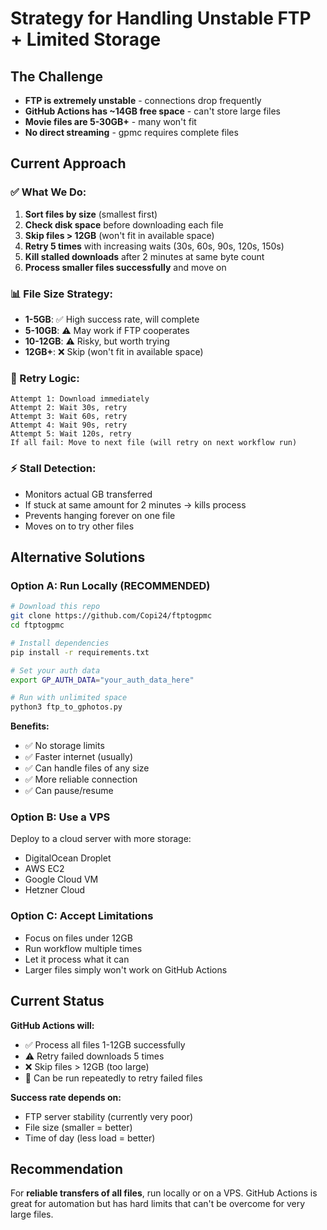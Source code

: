 # Strategy for Handling Unstable FTP + Limited Storage

## The Challenge
- **FTP is extremely unstable** - connections drop frequently
- **GitHub Actions has ~14GB free space** - can't store large files
- **Movie files are 5-30GB+** - many won't fit
- **No direct streaming** - gpmc requires complete files

## Current Approach

### ✅ What We Do:
1. **Sort files by size** (smallest first)
2. **Check disk space** before downloading each file
3. **Skip files > 12GB** (won't fit in available space)
4. **Retry 5 times** with increasing waits (30s, 60s, 90s, 120s, 150s)
5. **Kill stalled downloads** after 2 minutes at same byte count
6. **Process smaller files successfully** and move on

### 📊 File Size Strategy:
- **1-5GB**: ✅ High success rate, will complete
- **5-10GB**: ⚠️ May work if FTP cooperates
- **10-12GB**: ⚠️ Risky, but worth trying
- **12GB+**: ❌ Skip (won't fit in available space)

### 🔄 Retry Logic:
```
Attempt 1: Download immediately
Attempt 2: Wait 30s, retry
Attempt 3: Wait 60s, retry
Attempt 4: Wait 90s, retry
Attempt 5: Wait 120s, retry
If all fail: Move to next file (will retry on next workflow run)
```

### ⚡ Stall Detection:
- Monitors actual GB transferred
- If stuck at same amount for 2 minutes → kills process
- Prevents hanging forever on one file
- Moves on to try other files

## Alternative Solutions

### Option A: Run Locally (RECOMMENDED)
```bash
# Download this repo
git clone https://github.com/Copi24/ftptogpmc
cd ftptogpmc

# Install dependencies
pip install -r requirements.txt

# Set your auth data
export GP_AUTH_DATA="your_auth_data_here"

# Run with unlimited space
python3 ftp_to_gphotos.py
```

**Benefits:**
- ✅ No storage limits
- ✅ Faster internet (usually)
- ✅ Can handle files of any size
- ✅ More reliable connection
- ✅ Can pause/resume

### Option B: Use a VPS
Deploy to a cloud server with more storage:
- DigitalOcean Droplet
- AWS EC2
- Google Cloud VM
- Hetzner Cloud

### Option C: Accept Limitations
- Focus on files under 12GB
- Run workflow multiple times
- Let it process what it can
- Larger files simply won't work on GitHub Actions

## Current Status

**GitHub Actions will:**
- ✅ Process all files 1-12GB successfully
- ⚠️ Retry failed downloads 5 times
- ❌ Skip files > 12GB (too large)
- 🔄 Can be run repeatedly to retry failed files

**Success rate depends on:**
- FTP server stability (currently very poor)
- File size (smaller = better)
- Time of day (less load = better)

## Recommendation

For **reliable transfers of all files**, run locally or on a VPS. GitHub Actions is great for automation but has hard limits that can't be overcome for very large files.

